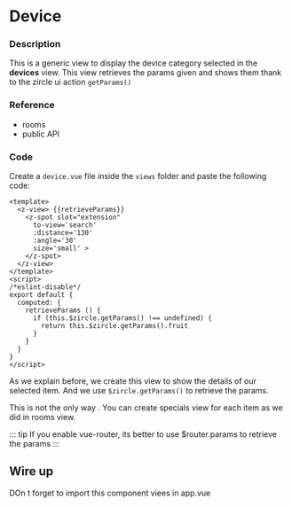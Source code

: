 # Device

### Description
This is a generic view to display the device category selected in the **devices** view. This view retrieves the params given and shows them thank to the zircle ui action `getParams()`

### Reference
- rooms
- public API

### Code
Create a `device.vue` file inside the `views` folder and paste the following code:

```vue
<template>
  <z-view> {{retrieveParams}}
    <z-spot slot="extension"
      to-view='search'
      :distance='130'
      :angle='30'
      size='small' >
    </z-spot>
  </z-view>
</template>
<script>
/*eslint-disable*/
export default {
  computed: {
    retrieveParams () {
      if (this.$zircle.getParams() !== undefined) {
        return this.$zircle.getParams().fruit
      }
    }
  }
}
</script>

```
As we explain before, we create this view to show the details of our selected item. And we use `$zircle.getParams()` to retrieve the params.

This is not the only way . You can create specials view for each item as we did in rooms view.

::: tip
If you enable vue-router, its better to use $router.params to retrieve the params
:::

## Wire up

DOn t forget to import this component viees in app.vue
